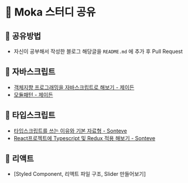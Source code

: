 # 📖 Moka 스터디 공유

## 📢 공유방법

- 자신이 공부해서 작성한 블로그 해당글을 `README.md` 에 추가 후 Pull Request

## 📁 자바스크립트

- [객체지향 프로그래밍을 자바스크립트로 해보기 - 제이든](https://velog.io/@jayden/Object-Oriented-Programming-in-Javascript)
- [모듈패턴 - 제이든](https://velog.io/@jayden/%EB%AA%A8%EB%93%88%ED%8C%A8%ED%84%B4)

## 📁 타입스크립트

- [타입스크립트를 쓰는 이유와 기본 자료형 - Sonteve](https://github.com/Sonteve/StudyMarkdown/blob/master/typescript/1week.md)
- [React프로젝트에 Typescript 및 Redux 적용 해보기 - Sonteve](https://github.com/Sonteve/StudyMarkdown/blob/master/typescript/2week.md)

## 📁 리액트

- [Styled Component, 리액트 파일 구조, Slider 만들어보기]
